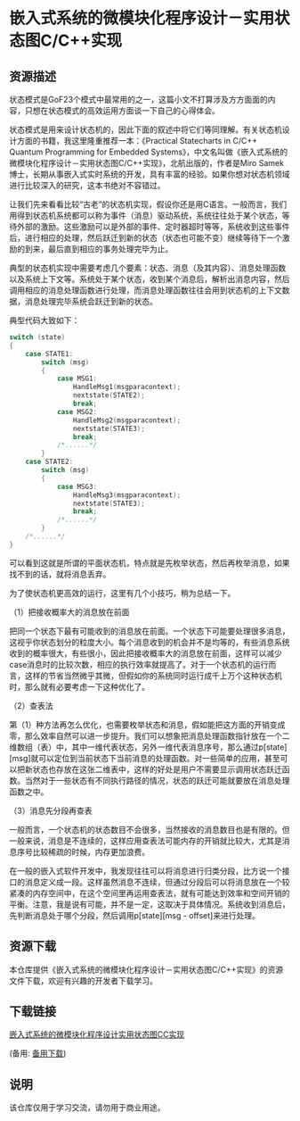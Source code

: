 # 嵌入式系统的微模块化程序设计－实用状态图C/C++实现

## 资源描述

状态模式是GoF23个模式中最常用的之一，这篇小文不打算涉及方方面面的内容，只想在状态模式的高效运用方面谈一下自己的心得体会。

状态模式是用来设计状态机的，因此下面的叙述中将它们等同理解。有关状态机设计方面的书籍，我这里隆重推荐一本：《Practical Statecharts in C/C++ Quantum Programming for Embedded Systems》，中文名叫做《嵌入式系统的微模块化程序设计－实用状态图C/C++实现》，北航出版的，作者是Miro Samek博士，长期从事嵌入式实时系统的开发，具有丰富的经验。如果你想对状态机领域进行比较深入的研究，这本书绝对不容错过。

让我们先来看看比较“古老”的状态机实现，假设你还是用C语言。一般而言，我们用得到状态机系统都可以称为事件（消息）驱动系统，系统往往处于某个状态，等待外部的激励。这些激励可以是外部的事件、定时器超时等等，系统收到这些事件后，进行相应的处理，然后跃迁到新的状态（状态也可能不变）继续等待下一个激励的到来，最后直到相应的事务处理完毕为止。

典型的状态机实现中需要考虑几个要素：状态、消息（及其内容）、消息处理函数以及系统上下文等。系统处于某个状态，收到某个消息后，解析出消息内容，然后调用相应的消息处理函数进行处理，而消息处理函数往往会用到状态机的上下文数据，消息处理完毕系统会跃迁到新的状态。

典型代码大致如下：

```c
switch (state)
{
    case STATE1:
        switch (msg)
        {
            case MSG1:
                HandleMsg1(msgparacontext);
                nextstate(STATE2);
                break;
            case MSG2:
                HandleMsg2(msgparacontext);
                nextstate(STATE3);
                break;
            /*......*/
        }
    case STATE2:
        switch (msg)
        {
            case MSG3:
                HandleMsg3(msgparacontext);
                nextstate(STATE3);
                break;
            /*......*/
        }
    /*......*/
}
```

可以看到这就是所谓的平面状态机，特点就是先枚举状态，然后再枚举消息，如果找不到的话，就将消息丢弃。

为了使状态机更高效的运行，这里有几个小技巧，稍为总结一下。

（1）把接收概率大的消息放在前面

把同一个状态下最有可能收到的消息放在前面。一个状态下可能要处理很多消息，这视乎你状态划分的粒度大小。每个消息收到的机会并不是均等的，有些消息系统收到的概率很大，有些很小，因此把接收概率大的消息放在前面，这样可以减少case消息时的比较次数，相应的执行效率就提高了。对于一个状态机的运行而言，这样的节省当然微乎其微，但假如你的系统同时运行成千上万个这种状态机时，那么就有必要考虑一下这种优化了。

（2）查表法

第（1）种方法再怎么优化，也需要枚举状态和消息，假如能把这方面的开销变成零，那么效率自然可以进一步提升。我们可以想象把消息处理函数指针放在一个二维数组（表）中，其中一维代表状态，另外一维代表消息序号，那么通过p[state][msg]就可以定位到当前状态下当前消息的处理函数。对一些简单的应用，甚至可以把新状态也存放在这张二维表中，这样的好处是用户不需要显示调用状态跃迁函数。当然对于一些状态有不同执行路径的情况，状态的跃迁可能就要放在消息处理函数之中。

（3）消息先分段再查表

一般而言，一个状态机的状态数目不会很多，当然接收的消息数目也是有限的。但一般来说，消息是不连续的，这样应用查表法可能内存的开销就比较大，尤其是消息序号比较稀疏的时候，内存更加浪费。

在一般的嵌入式软件开发中，我发现往往可以将消息进行归类分段，比方说一个接口的消息定义成一段。这样虽然消息不连续，但通过分段后可以将消息放在一个较紧凑的内存空间中，在这个空间里再运用查表法，就有可能达到效率和空间开销的平衡。注意，我是说有可能，并不是一定，这取决于具体情况。系统收到消息后，先判断消息处于哪个分段，然后调用p[state][msg - offset]来进行处理。

## 资源下载

本仓库提供《嵌入式系统的微模块化程序设计－实用状态图C/C++实现》的资源文件下载，欢迎有兴趣的开发者下载学习。

## 下载链接
[嵌入式系统的微模块化程序设计实用状态图CC实现](https://pan.quark.cn/s/6a5517646ac3) 

(备用: [备用下载](https://pan.baidu.com/s/1uU8FpxGoQ7JCYIee-PhbWQ?pwd=1234))

## 说明

该仓库仅用于学习交流，请勿用于商业用途。
